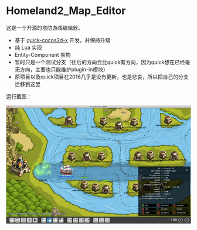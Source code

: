 Homeland2_Map_Editor
====================

这是一个开源的塔防游戏编辑器。

-   基于 [quick-cocos2d-x](https://github.com/chukong/quick-cocos2d-x) 开发，并保持升级
-   纯 Lua 实现
-   Entity-Component 架构
-   暂时只是一个测试分支（往后的方向会比quick有方向，因为quick想在已经毫无方向，主要也只能维护plugin-in模块）
-   原项目以及quick项目在2016几乎是没有更新，也是悲哀，所以把自己的分支迁移到这里

运行截图：

![](Homeland2_Editor_Preview.jpg)
